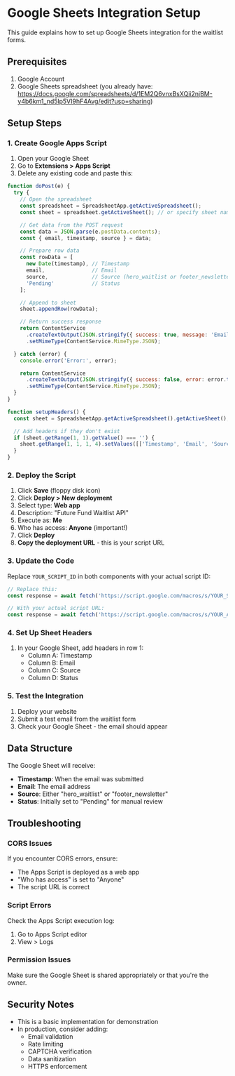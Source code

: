 # Google Sheets Integration Setup

This guide explains how to set up Google Sheets integration for the waitlist forms.

## Prerequisites

1. Google Account
2. Google Sheets spreadsheet (you already have: https://docs.google.com/spreadsheets/d/1EM2Q6vnxBsXQii2njBM-y4b6km1_nd5lp5VI9hF4Avg/edit?usp=sharing)

## Setup Steps

### 1. Create Google Apps Script

1. Open your Google Sheet
2. Go to **Extensions > Apps Script**
3. Delete any existing code and paste this:

```javascript
function doPost(e) {
  try {
    // Open the spreadsheet
    const spreadsheet = SpreadsheetApp.getActiveSpreadsheet();
    const sheet = spreadsheet.getActiveSheet(); // or specify sheet name: spreadsheet.getSheetByName('Sheet1')

    // Get data from the POST request
    const data = JSON.parse(e.postData.contents);
    const { email, timestamp, source } = data;

    // Prepare row data
    const rowData = [
      new Date(timestamp), // Timestamp
      email,               // Email
      source,              // Source (hero_waitlist or footer_newsletter)
      'Pending'            // Status
    ];

    // Append to sheet
    sheet.appendRow(rowData);

    // Return success response
    return ContentService
      .createTextOutput(JSON.stringify({ success: true, message: 'Email added successfully' }))
      .setMimeType(ContentService.MimeType.JSON);

  } catch (error) {
    console.error('Error:', error);

    return ContentService
      .createTextOutput(JSON.stringify({ success: false, error: error.toString() }))
      .setMimeType(ContentService.MimeType.JSON);
  }
}

function setupHeaders() {
  const sheet = SpreadsheetApp.getActiveSpreadsheet().getActiveSheet();

  // Add headers if they don't exist
  if (sheet.getRange(1, 1).getValue() === '') {
    sheet.getRange(1, 1, 1, 4).setValues([['Timestamp', 'Email', 'Source', 'Status']]);
  }
}
```

### 2. Deploy the Script

1. Click **Save** (floppy disk icon)
2. Click **Deploy > New deployment**
3. Select type: **Web app**
4. Description: "Future Fund Waitlist API"
5. Execute as: **Me**
6. Who has access: **Anyone** (important!)
7. Click **Deploy**
8. **Copy the deployment URL** - this is your script URL

### 3. Update the Code

Replace `YOUR_SCRIPT_ID` in both components with your actual script ID:

```javascript
// Replace this:
const response = await fetch('https://script.google.com/macros/s/YOUR_SCRIPT_ID/exec', {

// With your actual script URL:
const response = await fetch('https://script.google.com/macros/s/YOUR_ACTUAL_SCRIPT_ID/exec', {
```

### 4. Set Up Sheet Headers

1. In your Google Sheet, add headers in row 1:
   - Column A: Timestamp
   - Column B: Email
   - Column C: Source
   - Column D: Status

### 5. Test the Integration

1. Deploy your website
2. Submit a test email from the waitlist form
3. Check your Google Sheet - the email should appear

## Data Structure

The Google Sheet will receive:
- **Timestamp**: When the email was submitted
- **Email**: The email address
- **Source**: Either "hero_waitlist" or "footer_newsletter"
- **Status**: Initially set to "Pending" for manual review

## Troubleshooting

### CORS Issues
If you encounter CORS errors, ensure:
- The Apps Script is deployed as a web app
- "Who has access" is set to "Anyone"
- The script URL is correct

### Script Errors
Check the Apps Script execution log:
1. Go to Apps Script editor
2. View > Logs

### Permission Issues
Make sure the Google Sheet is shared appropriately or that you're the owner.

## Security Notes

- This is a basic implementation for demonstration
- In production, consider adding:
  - Email validation
  - Rate limiting
  - CAPTCHA verification
  - Data sanitization
  - HTTPS enforcement
